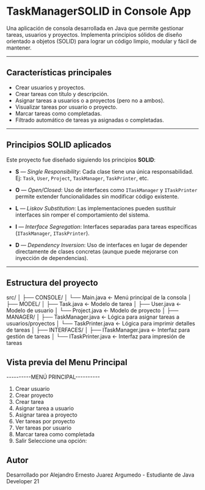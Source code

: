 # TaskManagerSOLID in Console App

Una aplicación de consola desarrollada en Java que permite gestionar tareas, usuarios y proyectos. Implementa principios sólidos de diseño orientado a objetos (SOLID) para lograr un código limpio, modular y fácil de mantener.

---

## Características principales

- Crear usuarios y proyectos.
- Crear tareas con título y descripción.
- Asignar tareas a usuarios o a proyectos (pero no a ambos).
- Visualizar tareas por usuario o proyecto.
- Marcar tareas como completadas.
- Filtrado automático de tareas ya asignadas o completadas.

---

## Principios SOLID aplicados

Este proyecto fue diseñado siguiendo los principios **SOLID**:

- **S** — *Single Responsibility*: Cada clase tiene una única responsabilidad.  
  Ej: `Task`, `User`, `Project`, `TaskManager`, `TaskPrinter`, etc.
  
- **O** — *Open/Closed*: Uso de interfaces como `ITaskManager` y `ITaskPrinter` permite extender funcionalidades sin modificar código existente.

- **L** — *Liskov Substitution*: Las implementaciones pueden sustituir interfaces sin romper el comportamiento del sistema.

- **I** — *Interface Segregation*: Interfaces separadas para tareas específicas (`ITaskManager`, `ITaskPrinter`).

- **D** — *Dependency Inversion*: Uso de interfaces en lugar de depender directamente de clases concretas (aunque puede mejorarse con inyección de dependencias).

---

##  Estructura del proyecto

src/
│
├── CONSOLE/
│ └── Main.java ← Menú principal de la consola
│
├── MODEL/
│ ├── Task.java ← Modelo de tarea
│ ├── User.java ← Modelo de usuario
│ └── Project.java ← Modelo de proyecto
│
├── MANAGER/
│ ├── TaskManager.java ← Lógica para asignar tareas a usuarios/proyectos
│ └── TaskPrinter.java ← Lógica para imprimir detalles de tareas
│
├── INTERFACES/
│ ├── ITaskManager.java ← Interfaz para gestión de tareas
│ └── ITaskPrinter.java ← Interfaz para impresión de tareas

## Vista previa del Menu Principal

----------MENÚ PRINCIPAL----------
1. Crear usuario
2. Crear proyecto
3. Crear tarea
4. Asignar tarea a usuario
5. Asignar tarea a proyecto
6. Ver tareas por proyecto
7. Ver tareas por usuario
8. Marcar tarea como completada
0. Salir
Seleccione una opción:

## Autor

Desarrollado por Alejandro Ernesto Juarez Argumedo - Estudiante de Java Developer 21
